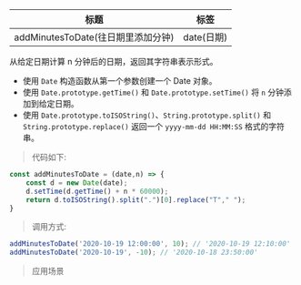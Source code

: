 |  标题   | 标签  |
|  ----  | ----  |
| addMinutesToDate(往日期里添加分钟) | date(日期) |

从给定日期计算 n 分钟后的日期，返回其字符串表示形式。

* 使用 `Date` 构造函数从第一个参数创建一个 Date 对象。
* 使用 `Date.prototype.getTime()` 和 `Date.prototype.setTime()` 将 `n` 分钟添加到给定日期。
* 使用 `Date.prototype.toISOString()`、`String.prototype.split()` 和 `String.prototype.replace()` 返回一个 `yyyy-mm-dd HH:MM:SS` 格式的字符串。

> 代码如下:

```js
const addMinutesToDate = (date,n) => {
    const d = new Date(date);
    d.setTime(d.getTime() + n * 60000);
    return d.toISOString().split(".")[0].replace("T"," ");
}
```

> 调用方式:

```js
addMinutesToDate('2020-10-19 12:00:00', 10); // '2020-10-19 12:10:00'
addMinutesToDate('2020-10-19', -10); // '2020-10-18 23:50:00'
```

> 应用场景